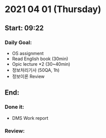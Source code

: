 # 2021 04 01 (Thursday)
Start: 09:22
--
### Daily Goal:
- OS assignment
- Read English book (30min)
- Opic lecture *2 (30~40min)
- 정보처리기사 (50QA, 1h)
- 정보이론 Review 

End:
--
### Done it:
- DMS Work report
### Review:
